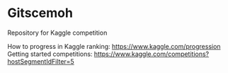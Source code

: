 # Gitscemoh
Repository for Kaggle competition

How to progress in Kaggle ranking: https://www.kaggle.com/progression
Getting started competitions: https://www.kaggle.com/competitions?hostSegmentIdFilter=5
